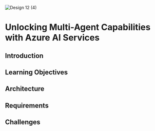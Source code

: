 ![Design 12 (4)](https://github.com/user-attachments/assets/5ee37af8-bf8a-41ec-a4f9-9b8afb903b6c)

# Unlocking Multi-Agent Capabilities with Azure AI Services



## Introduction

## Learning Objectives


## Architecture


## Requirements


## Challenges
